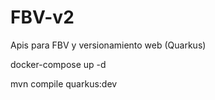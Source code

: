 # FBV-v2
Apis para FBV y versionamiento web (Quarkus)



docker-compose up -d

mvn compile quarkus:dev
